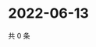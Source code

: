 # 2022-06-13

共 0 条

<!-- BEGIN WEIBO -->
<!-- 最后更新时间 Mon Jun 13 2022 14:17:46 GMT+0800 (China Standard Time) -->

<!-- END WEIBO -->
